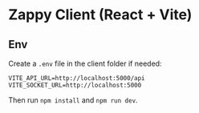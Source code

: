 # Zappy Client (React + Vite)

## Env
Create a `.env` file in the client folder if needed:

```
VITE_API_URL=http://localhost:5000/api
VITE_SOCKET_URL=http://localhost:5000
```

Then run `npm install` and `npm run dev`.
